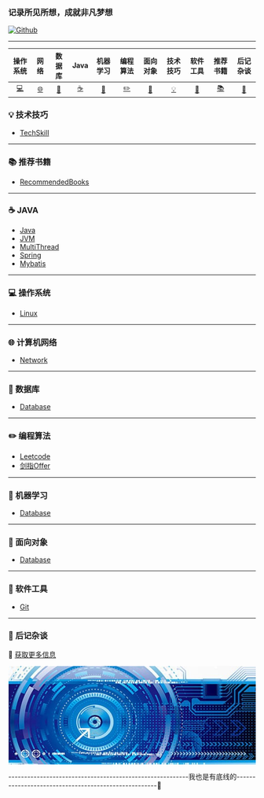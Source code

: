 ### 记录所见所想，成就非凡梦想 

[![Github](https://img.shields.io/badge/Github-Github-red.svg)](https://github.com/pixx1225/Axing-Tech)

---
|操作系统|网络|数据库|Java|机器学习|编程算法|面向对象|技术技巧|软件工具|推荐书籍|后记杂谈|
| :------------------------: | :------------------------------: | :--------------------: | :----------------------------------: | :--------------------------------------: | :----------------------: | :----------------------: | :----------------------------------: | :------------------: | :--------------------------: | :--------------------------: |
| [:computer:](#computer-操作系统) | [:globe_with_meridians:](#globe_with_meridians-计算机网络) |  [:floppy_disk:](#floppy_disk-数据库) | [:coffee:](#coffee-JAVA) | [:watermelon:](#watermelon-机器学习) | [:pencil2:](#pencil2-编程算法) | [:couple:](#couple-面向对象) | [:bulb:](#bulb-技术技巧) | [:wrench:](#wrench-软件工具) | [:books:](#books-推荐书籍) | [:memo:](#memo-后记杂谈) |



### :bulb: 技术技巧

- [TechSkill](TechSkill.md)

---

### :books: 推荐书籍

- [RecommendedBooks](RecommendedBooks.md)

---

### :coffee: JAVA

- [Java](java/Java.md)
- [JVM](java/JVM.md)
- [MultiThread](java/MultiThread.md)
- [Spring](java/Spring.md)
- [Mybatis](java/Mybatis.md)

---

### :computer: 操作系统

- [Linux](os/Linux.md)

---

### :globe_with_meridians: 计算机网络

- [Network](Network.md)

---

### :floppy_disk: 数据库

- [Database](database/Database.md)

---
### :pencil2: 编程算法

- [Leetcode](algorithm/Leetcode.md)
- [剑指Offer](algorithm/剑指Offer.md)

---

### :watermelon: 机器学习

- [Database](database/Database.md)

---

### :couple: 面向对象

- [Database](database/Database.md)

---

### :wrench: 软件工具

- [Git](tool/Git.md)

---

### :memo: 后记杂谈





:art: [获取更多信息](www.baidu.com)

<div align=center>
    <img src="https://github.com/pixx1225/Axing-Tech/blob/master/images/Tech.png" width="600" height="200" align="center"/>
</div>



---------------------------------------------------------我也是有底线的-----------------------------------------------------🔫